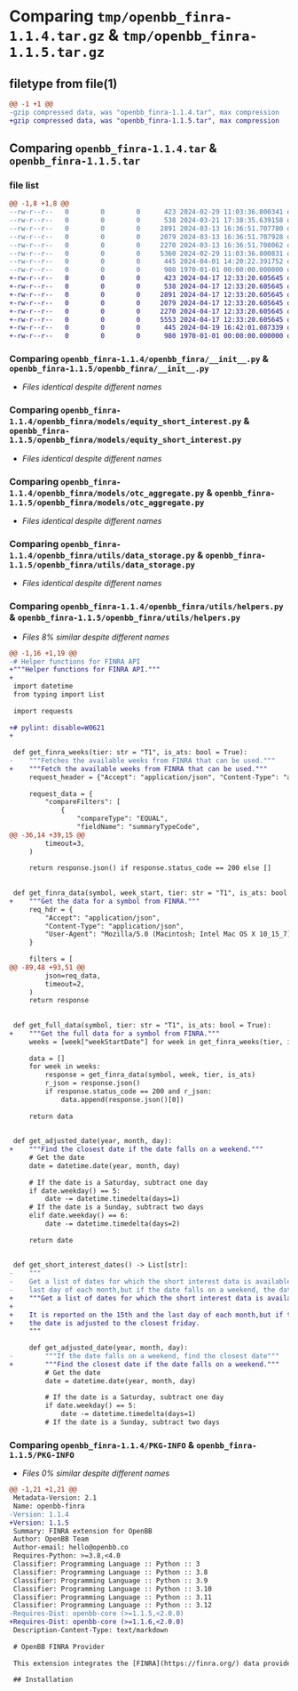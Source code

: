 # Comparing `tmp/openbb_finra-1.1.4.tar.gz` & `tmp/openbb_finra-1.1.5.tar.gz`

## filetype from file(1)

```diff
@@ -1 +1 @@
-gzip compressed data, was "openbb_finra-1.1.4.tar", max compression
+gzip compressed data, was "openbb_finra-1.1.5.tar", max compression
```

## Comparing `openbb_finra-1.1.4.tar` & `openbb_finra-1.1.5.tar`

### file list

```diff
@@ -1,8 +1,8 @@
--rw-r--r--   0        0        0      423 2024-02-29 11:03:36.800341 openbb_finra-1.1.4/README.md
--rw-r--r--   0        0        0      538 2024-03-21 17:38:35.639158 openbb_finra-1.1.4/openbb_finra/__init__.py
--rw-r--r--   0        0        0     2891 2024-03-13 16:36:51.707780 openbb_finra-1.1.4/openbb_finra/models/equity_short_interest.py
--rw-r--r--   0        0        0     2079 2024-03-13 16:36:51.707928 openbb_finra-1.1.4/openbb_finra/models/otc_aggregate.py
--rw-r--r--   0        0        0     2270 2024-03-13 16:36:51.708062 openbb_finra-1.1.4/openbb_finra/utils/data_storage.py
--rw-r--r--   0        0        0     5360 2024-02-29 11:03:36.800831 openbb_finra-1.1.4/openbb_finra/utils/helpers.py
--rw-r--r--   0        0        0      445 2024-04-01 14:20:22.391752 openbb_finra-1.1.4/pyproject.toml
--rw-r--r--   0        0        0      980 1970-01-01 00:00:00.000000 openbb_finra-1.1.4/PKG-INFO
+-rw-r--r--   0        0        0      423 2024-04-17 12:33:20.605645 openbb_finra-1.1.5/README.md
+-rw-r--r--   0        0        0      538 2024-04-17 12:33:20.605645 openbb_finra-1.1.5/openbb_finra/__init__.py
+-rw-r--r--   0        0        0     2891 2024-04-17 12:33:20.605645 openbb_finra-1.1.5/openbb_finra/models/equity_short_interest.py
+-rw-r--r--   0        0        0     2079 2024-04-17 12:33:20.605645 openbb_finra-1.1.5/openbb_finra/models/otc_aggregate.py
+-rw-r--r--   0        0        0     2270 2024-04-17 12:33:20.605645 openbb_finra-1.1.5/openbb_finra/utils/data_storage.py
+-rw-r--r--   0        0        0     5553 2024-04-17 12:33:20.605645 openbb_finra-1.1.5/openbb_finra/utils/helpers.py
+-rw-r--r--   0        0        0      445 2024-04-19 16:42:01.087339 openbb_finra-1.1.5/pyproject.toml
+-rw-r--r--   0        0        0      980 1970-01-01 00:00:00.000000 openbb_finra-1.1.5/PKG-INFO
```

### Comparing `openbb_finra-1.1.4/openbb_finra/__init__.py` & `openbb_finra-1.1.5/openbb_finra/__init__.py`

 * *Files identical despite different names*

### Comparing `openbb_finra-1.1.4/openbb_finra/models/equity_short_interest.py` & `openbb_finra-1.1.5/openbb_finra/models/equity_short_interest.py`

 * *Files identical despite different names*

### Comparing `openbb_finra-1.1.4/openbb_finra/models/otc_aggregate.py` & `openbb_finra-1.1.5/openbb_finra/models/otc_aggregate.py`

 * *Files identical despite different names*

### Comparing `openbb_finra-1.1.4/openbb_finra/utils/data_storage.py` & `openbb_finra-1.1.5/openbb_finra/utils/data_storage.py`

 * *Files identical despite different names*

### Comparing `openbb_finra-1.1.4/openbb_finra/utils/helpers.py` & `openbb_finra-1.1.5/openbb_finra/utils/helpers.py`

 * *Files 8% similar despite different names*

```diff
@@ -1,16 +1,19 @@
-# Helper functions for FINRA API
+"""Helper functions for FINRA API."""
+
 import datetime
 from typing import List
 
 import requests
 
+# pylint: disable=W0621
+
 
 def get_finra_weeks(tier: str = "T1", is_ats: bool = True):
-    """Fetches the available weeks from FINRA that can be used."""
+    """Fetch the available weeks from FINRA that can be used."""
     request_header = {"Accept": "application/json", "Content-Type": "application/json"}
 
     request_data = {
         "compareFilters": [
             {
                 "compareType": "EQUAL",
                 "fieldName": "summaryTypeCode",
@@ -36,14 +39,15 @@
         timeout=3,
     )
 
     return response.json() if response.status_code == 200 else []
 
 
 def get_finra_data(symbol, week_start, tier: str = "T1", is_ats: bool = True):
+    """Get the data for a symbol from FINRA."""
     req_hdr = {
         "Accept": "application/json",
         "Content-Type": "application/json",
         "User-Agent": "Mozilla/5.0 (Macintosh; Intel Mac OS X 10_15_7) ",
     }
 
     filters = [
@@ -89,48 +93,51 @@
         json=req_data,
         timeout=2,
     )
     return response
 
 
 def get_full_data(symbol, tier: str = "T1", is_ats: bool = True):
+    """Get the full data for a symbol from FINRA."""
     weeks = [week["weekStartDate"] for week in get_finra_weeks(tier, is_ats)]
 
     data = []
     for week in weeks:
         response = get_finra_data(symbol, week, tier, is_ats)
         r_json = response.json()
         if response.status_code == 200 and r_json:
             data.append(response.json()[0])
 
     return data
 
 
 def get_adjusted_date(year, month, day):
+    """Find the closest date if the date falls on a weekend."""
     # Get the date
     date = datetime.date(year, month, day)
 
     # If the date is a Saturday, subtract one day
     if date.weekday() == 5:
         date -= datetime.timedelta(days=1)
     # If the date is a Sunday, subtract two days
     elif date.weekday() == 6:
         date -= datetime.timedelta(days=2)
 
     return date
 
 
 def get_short_interest_dates() -> List[str]:
-    """
-    Get a list of dates for which the short interest data is available.  It is reported on the 15th and the
-    last day of each month,but if the date falls on a weekend, the date is adjusted to the closest friday.
+    """Get a list of dates for which the short interest data is available.
+
+    It is reported on the 15th and the last day of each month,but if the date falls on a weekend,
+    the date is adjusted to the closest friday.
     """
 
     def get_adjusted_date(year, month, day):
-        """If the date falls on a weekend, find the closest date"""
+        """Find the closest date if the date falls on a weekend."""
         # Get the date
         date = datetime.date(year, month, day)
 
         # If the date is a Saturday, subtract one day
         if date.weekday() == 5:
             date -= datetime.timedelta(days=1)
         # If the date is a Sunday, subtract two days
```

### Comparing `openbb_finra-1.1.4/PKG-INFO` & `openbb_finra-1.1.5/PKG-INFO`

 * *Files 0% similar despite different names*

```diff
@@ -1,21 +1,21 @@
 Metadata-Version: 2.1
 Name: openbb-finra
-Version: 1.1.4
+Version: 1.1.5
 Summary: FINRA extension for OpenBB
 Author: OpenBB Team
 Author-email: hello@openbb.co
 Requires-Python: >=3.8,<4.0
 Classifier: Programming Language :: Python :: 3
 Classifier: Programming Language :: Python :: 3.8
 Classifier: Programming Language :: Python :: 3.9
 Classifier: Programming Language :: Python :: 3.10
 Classifier: Programming Language :: Python :: 3.11
 Classifier: Programming Language :: Python :: 3.12
-Requires-Dist: openbb-core (>=1.1.5,<2.0.0)
+Requires-Dist: openbb-core (>=1.1.6,<2.0.0)
 Description-Content-Type: text/markdown
 
 # OpenBB FINRA Provider
 
 This extension integrates the [FINRA](https://finra.org/) data provider into the OpenBB Platform.
 
 ## Installation
```

